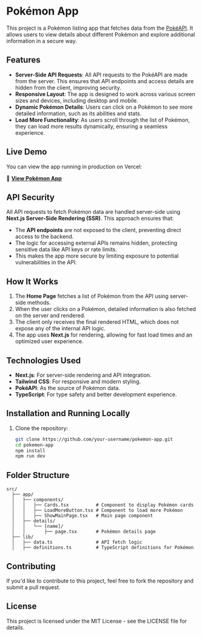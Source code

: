 # Pokémon App

This project is a Pokémon listing app that fetches data from the [PokéAPI](https://pokeapi.co/). It allows users to view details about different Pokémon and explore additional information in a secure way.

## Features

- **Server-Side API Requests**: All API requests to the PokéAPI are made from the server. This ensures that API endpoints and access details are hidden from the client, improving security.
- **Responsive Layout**: The app is designed to work across various screen sizes and devices, including desktop and mobile.
- **Dynamic Pokémon Details**: Users can click on a Pokémon to see more detailed information, such as its abilities and stats.
- **Load More Functionality**: As users scroll through the list of Pokémon, they can load more results dynamically, ensuring a seamless experience.

## Live Demo

You can view the app running in production on Vercel:

🔗 **<a href="https://pokemon-in-next-js.vercel.app/" target="_blank">View Pokémon App</a>**


## API Security

All API requests to fetch Pokémon data are handled server-side using **Next.js Server-Side Rendering (SSR)**. This approach ensures that:

- The **API endpoints** are not exposed to the client, preventing direct access to the backend.
- The logic for accessing external APIs remains hidden, protecting sensitive data like API keys or rate limits.
- This makes the app more secure by limiting exposure to potential vulnerabilities in the API.

## How It Works

1. The **Home Page** fetches a list of Pokémon from the API using server-side methods.
2. When the user clicks on a Pokémon, detailed information is also fetched on the server and rendered.
3. The client only receives the final rendered HTML, which does not expose any of the internal API logic.
4. The app uses **Next.js** for rendering, allowing for fast load times and an optimized user experience.

## Technologies Used

- **Next.js**: For server-side rendering and API integration.
- **Tailwind CSS**: For responsive and modern styling.
- **PokéAPI**: As the source of Pokémon data.
- **TypeScript**: For type safety and better development experience.

## Installation and Running Locally

1. Clone the repository:

   ```bash
   git clone https://github.com/your-username/pokemon-app.git
   cd pokemon-app
   npm install
   npm run dev
   

## Folder Structure 
```
src/
  ├── app/
  │   ├── components/
  │   │   ├── Cards.tsx          # Component to display Pokémon cards
  │   │   ├── LoadMoreButton.tsx # Component to load more Pokémon
  │   │   ├── ShowMainPage.tsx   # Main page component
  │   ├── details/
  │   │   └── [name]/
  │   │       ├── page.tsx       # Pokémon details page
  ├── lib/
  │   ├── data.ts                # API fetch logic
  │   ├── definitions.ts         # TypeScript definitions for Pokémon
```


## Contributing
If you'd like to contribute to this project, feel free to fork the repository and submit a pull request.

## License
This project is licensed under the MIT License - see the LICENSE file for details.
